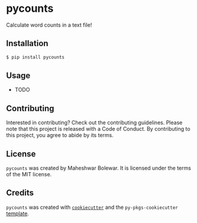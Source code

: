 # pycounts

Calculate word counts in a text file!

## Installation

```bash
$ pip install pycounts
```

## Usage

- TODO

## Contributing

Interested in contributing? Check out the contributing guidelines. Please note that this project is released with a Code of Conduct. By contributing to this project, you agree to abide by its terms.

## License

`pycounts` was created by Maheshwar Bolewar. It is licensed under the terms of the MIT license.

## Credits

`pycounts` was created with [`cookiecutter`](https://cookiecutter.readthedocs.io/en/latest/) and the `py-pkgs-cookiecutter` [template](https://github.com/py-pkgs/py-pkgs-cookiecutter).
